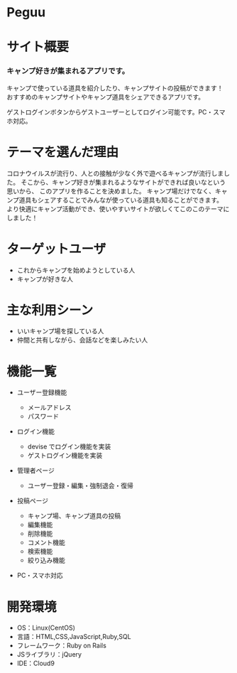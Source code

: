 # Peguu


# サイト概要

### キャンプ好きが集まれるアプリです。

キャンプで使っている道具を紹介したり、キャンプサイトの投稿ができます！
おすすめのキャンプサイトやキャンプ道具をシェアできるアプリです。


ゲストログインボタンからゲストユーザーとしてログイン可能です。PC・スマホ対応。


# テーマを選んだ理由

コロナウイルスが流行り、人との接触が少なく外で遊べるキャンプが流行しました。
そこから、キャンプ好きが集まれるようなサイトができれば良いなという思いから、
このアプリを作ることを決めました。
キャンプ場だけでなく、キャンプ道具もシェアすることでみんなが使っている道具も知ることができます。
より快適にキャンプ活動ができ、使いやすいサイトが欲しくてこのこのテーマにしました！


# ターゲットユーザ

- これからキャンプを始めようとしている人
- キャンプが好きな人


# 主な利用シーン

- いいキャンプ場を探している人
- 仲間と共有しながら、会話などを楽しみたい人

# 機能一覧

- ユーザー登録機能

  - メールアドレス
  - パスワード

- ログイン機能

  - devise でログイン機能を実装
  - ゲストログイン機能を実装

- 管理者ページ

  - ユーザー登録・編集・強制退会・復帰

- 投稿ページ

  - キャンプ場、キャンプ道具の投稿
  - 編集機能
  - 削除機能
  - コメント機能
  - 検索機能
  - 絞り込み機能

- PC・スマホ対応


# 開発環境
- OS：Linux(CentOS)
- 言語：HTML,CSS,JavaScript,Ruby,SQL
- フレームワーク：Ruby on Rails
- JSライブラリ：jQuery
- IDE：Cloud9